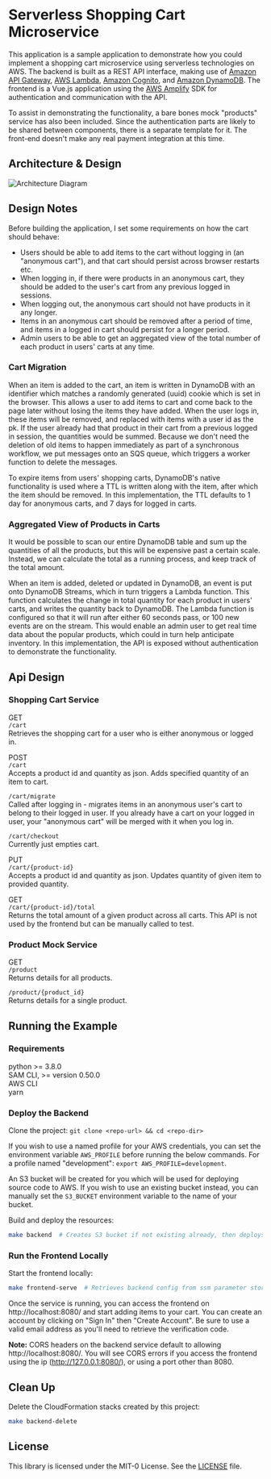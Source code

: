 # Serverless Shopping Cart Microservice

This application is a sample application to demonstrate how you could implement a shopping cart microservice using serverless technologies on AWS. The backend is built as a REST API interface, making use of [Amazon API Gateway](https://aws.amazon.com/api-gateway/), [AWS Lambda](https://aws.amazon.com/lambda/), [Amazon Cognito](https://aws.amazon.com/cognito/), and [Amazon DynamoDB](https://aws.amazon.com/dynamodb/). The frontend is a Vue.js application using the [AWS Amplify](https://aws-amplify.github.io/) SDK for authentication and communication with the API.

To assist in demonstrating the functionality, a bare bones mock "products" service has also been included. Since the authentication parts are likely to be shared between components, there is a separate template for it. The front-end doesn't make any real payment integration at this time.

## Architecture & Design

![Architecture Diagram](./architecture.png)

## Design Notes

Before building the application, I set some requirements on how the cart should behave:

- Users should be able to add items to the cart without logging in (an "anonymous cart"), and that cart should persist across browser restarts etc.
- When logging in, if there were products in an anonymous cart, they should be added to the user's cart from any previous logged in sessions.
- When logging out, the anonymous cart should not have products in it any longer.
- Items in an anonymous cart should be removed after a period of time, and items in a logged in cart should persist for a longer period.
- Admin users to be able to get an aggregated view of the total number of each product in users' carts at any time.

### Cart Migration

When an item is added to the cart, an item is written in DynamoDB with an identifier which matches a randomly generated (uuid) cookie which is set in the browser. This allows a user to add items to cart and come back to the page later without losing the items they have added. When the user logs in, these items will be removed, and replaced with items with a user id as the pk. If the user already had that product in their cart from a previous logged in session, the quantities would be summed. Because we don't need the deletion of old items to happen immediately as part of a synchronous workflow, we put messages onto an SQS queue, which triggers a worker function to delete the messages.  

To expire items from users' shopping carts, DynamoDB's native functionality is used where a TTL is written along with the item, after which the item should be removed. In this implementation, the TTL defaults to 1 day for anonymous carts, and 7 days for logged in carts.  

### Aggregated View of Products in Carts

It would be possible to scan our entire DynamoDB table and sum up the quantities of all the products, but this will be expensive past a certain scale. Instead, we can calculate the total as a running process, and keep track of the total amount.  

When an item is added, deleted or updated in DynamoDB, an event is put onto DynamoDB Streams, which in turn triggers a Lambda function. This function calculates the change in total quantity for each product in users' carts, and writes the quantity back to DynamoDB. The Lambda function is configured so that it will run after either 60 seconds pass, or 100 new events are on the stream. This would enable an admin user to get real time data about the popular products, which could in turn help anticipate inventory. In this implementation, the API is exposed without authentication to demonstrate the functionality.  


## Api Design

### Shopping Cart Service

GET  
`/cart`  
Retrieves the shopping cart for a user who is either anonymous or logged in.  

POST  
`/cart`  
Accepts a product id and quantity as json. Adds specified quantity of an item to cart.  

`/cart/migrate`  
Called after logging in - migrates items in an anonymous user's cart to belong to their logged in user. If you already have a cart on your logged in user, your "anonymous cart" will be merged with it when you log in.

`/cart/checkout`  
Currently just empties cart.

PUT  
`/cart/{product-id}`  
Accepts a product id and quantity as json. Updates quantity of given item to provided quantity.  

GET  
`/cart/{product-id}/total`  
Returns the total amount of a given product across all carts. This API is not used by the frontend but can be manually called to test.  

### Product Mock Service

GET  
`/product`  
Returns details for all products.  

`/product/{product_id}`  
Returns details for a single product.  

## Running the Example

### Requirements

python >= 3.8.0  
SAM CLI, >= version 0.50.0  
AWS CLI  
yarn  

### Deploy the Backend

Clone the project: `git clone <repo-url> && cd <repo-dir>`

If you wish to use a named profile for your AWS credentials, you can set the environment variable `AWS_PROFILE` before running the below commands. For a profile named "development": `export AWS_PROFILE=development`.  

An S3 bucket will be created for you which will be used for deploying source code to AWS. If you wish to use an existing bucket instead, you can manually set the `S3_BUCKET` environment variable to the name of your bucket.  

Build and deploy the resources:  
``` bash
make backend  # Creates S3 bucket if not existing already, then deploys CloudFormation stacks for authentication, a product mock service and the shopping cart service.  
```

### Run the Frontend Locally

Start the frontend locally:  
``` bash
make frontend-serve  # Retrieves backend config from ssm parameter store to a .env file, then starts service.  
```

Once the service is running, you can access the frontend on http://localhost:8080/ and start adding items to your cart. You can create an account by clicking on "Sign In" then "Create Account". Be sure to use a valid email address as you'll need to retrieve the verification code.

**Note:** CORS headers on the backend service default to allowing http://localhost:8080/. You will see CORS errors if you access the frontend using the ip (http://127.0.0.1:8080/), or using a port other than 8080.  

## Clean Up
Delete the CloudFormation stacks created by this project:
``` bash
make backend-delete
```

## License

This library is licensed under the MIT-0 License. See the [LICENSE](LICENSE) file.  
